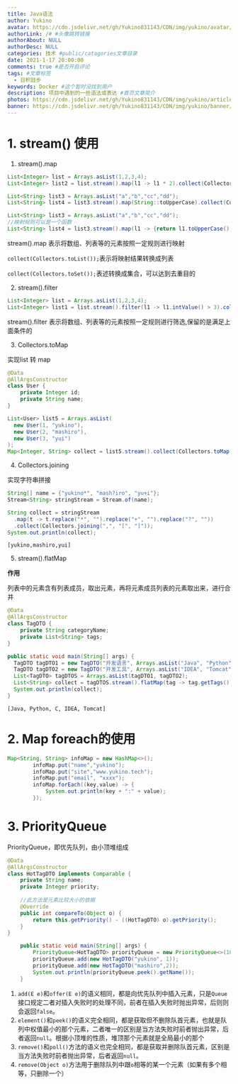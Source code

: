 ```yaml
---
title: Java语法
author: Yukino
avatar: https://cdn.jsdelivr.net/gh/Yukino831143/CDN/img/yukino/avatar/a26.ico #头像地址
authorLink: /# #头像跳转链接
authorAbout: NULL
authorDesc: NULL
categories: 技术 #public/catagories文章目录
date: 2021-1-17 20:00:00
comments: true #是否开启评论
tags: #文章标签
  - 日积跬步
keywords: Docker #这个暂时没找到用户
description: 项目中遇到的一些语法或表达 #首页文章简介
photos: https://cdn.jsdelivr.net/gh/Yukino831143/CDN/img/yukino/article_cover/ #首页的文章的封面图
banner: https://cdn.jsdelivr.net/gh/Yukino831143/CDN/img/yukino/banner/1.jpg #文章详情页的banner
---
```

# 1. stream() 使用
1. stream().map

```Java
List<Integer> list = Arrays.asList(1,2,3,4);
List<Integer> list2 = list.stream().map(l1 -> l1 * 2).collect(Collectors.toList());
```

```java
List<String> list3 = Arrays.asList("a","b","cc","dd");
List<String> list4 = list3.stream().map(String::toUpperCase).collect(Collectors.toList());
```

```java
List<String> list3 = Arrays.asList("a","b","cc","dd");
//映射规则可以是一个函数
List<String> list4 = list3.stream().map(l1 -> {return l1.toUpperCase();}).collect(Collectors.toList());
```

stream().map 表示将数组、列表等的元素按照一定规则进行映射

`collect(Collectors.toList());`表示将映射结果转换成列表

`collect(Collectors.toSet());`表述转换成集合，可以达到去重目的



2. stream().filter

```java
List<Integer> list = Arrays.asList(1,2,3,4);
List<Integer> list1 = list.stream().filter(l1 -> l1.intValue() > 3).collect(Collectors.toList());
```

stream().filter 表示将数组、列表等的元素按照一定规则进行筛选,保留的是满足上面条件的

3. Collectors.toMap

实现list 转 map

```java
@Data
@AllArgsConstructor
class User {
    private Integer id;
    private String name;
}
```

```java
List<User> list5 = Arrays.asList(
  new User(1, "yukino"),
  new User(2, "mashiro"),
  new User(3, "yui")
);
Map<Integer, String> collect = list5.stream().collect(Collectors.toMap(User::getId, User::getName));
```



4. Collectors.joining

实现字符串拼接

```java
String[] name = {"yukino*", "mash?iro", "yu+i"};
Stream<String> stringStream = Stream.of(name);

String collect = stringStream
  .map(t -> t.replace("*", "").replace("+", "").replace("?", ""))
  .collect(Collectors.joining(",", "[", "]"));
System.out.println(collect);
```

`[yukino,mashiro,yui]`



5. stream().flatMap

**作用**

列表中的元素含有列表成员，取出元素，再将元素成员列表的元素取出来，进行合并

```java
@Data
@AllArgsConstructor
class TagDTO {
    private String categoryName;
    private List<String> tags;
}

public static void main(String[] args) {
  TagDTO tagDTO1 = new TagDTO("开发语言", Arrays.asList("Java", "Python", "C"));
  TagDTO tagDTO2 = new TagDTO("开发工具", Arrays.asList("IDEA", "Tomcat"));
  List<TagDTO> tagDTOS = Arrays.asList(tagDTO1, tagDTO2);
  List<String> collect = tagDTOS.stream().flatMap(tag -> tag.getTags().stream()).collect(Collectors.toList());
  System.out.println(collect);
}
```

`[Java, Python, C, IDEA, Tomcat]`

# 2. Map foreach的使用

```java
Map<String, String> infoMap = new HashMap<>();
        infoMap.put("name","yukino");
        infoMap.put("site","www.yukino.tech");
        infoMap.put("email", "xxxx");
        infoMap.forEach((key,value) -> {
            System.out.println(key + ":" + value);
        });
```



# 3. PriorityQueue

PriorityQueue，即优先队列，由小顶堆组成

```java
@Data
@AllArgsConstructor
class HotTagDTO implements Comparable {
    private String name;
    private Integer priority;
    
  	//此方法是元素比较大小的依据
    @Override
    public int compareTo(Object o) {
        return this.getPriority() - ((HotTagDTO) o).getPriority();
    }
}
```

```java
    public static void main(String[] args) {
        PriorityQueue<HotTagDTO> priorityQueue = new PriorityQueue<>(10);
        priorityQueue.add(new HotTagDTO("yukino", 1));
        priorityQueue.add(new HotTagDTO("mashiro",2));
        System.out.println(priorityQueue.peek().getName());
    }
```

1. `add(E e)`和`offer(E e)`的语义相同，都是向优先队列中插入元素，只是`Queue`接口规定二者对插入失败时的处理不同，前者在插入失败时抛出异常，后则则会返回`false`。
2. `element()`和`peek()`的语义完全相同，都是获取但不删除队首元素，也就是队列中权值最小的那个元素，二者唯一的区别是当方法失败时前者抛出异常，后者返回`null`。根据小顶堆的性质，堆顶那个元素就是全局最小的那个
3. `remove()`和`poll()`方法的语义也完全相同，都是获取并删除队首元素，区别是当方法失败时前者抛出异常，后者返回`null`。
4. `remove(Object o)`方法用于删除队列中跟`o`相等的某一个元素（如果有多个相等，只删除一个）